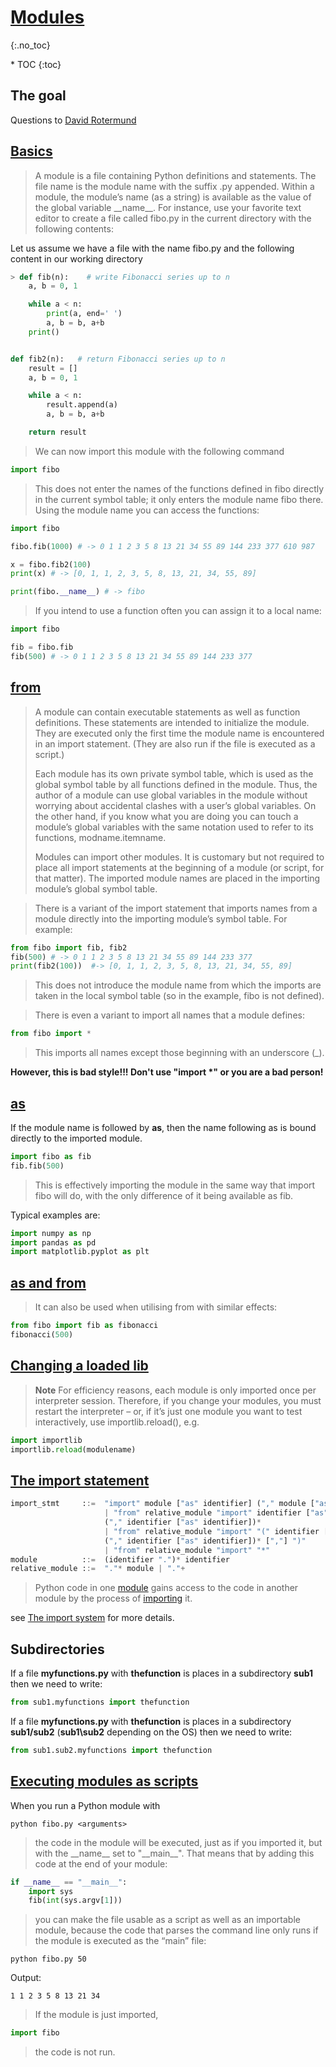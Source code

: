 # [Modules](https://docs.python.org/3/tutorial/modules.html)
{:.no_toc}

<nav markdown="1" class="toc-class">
* TOC
{:toc}
</nav>

## The goal



Questions to [David Rotermund](mailto:davrot@uni-bremen.de)

## [Basics](https://docs.python.org/3/tutorial/modules.html)

> A module is a file containing Python definitions and statements. The file name is the module name with the suffix .py appended. Within a module, the module’s name (as a string) is available as the value of the global variable \_\_name\_\_. For instance, use your favorite text editor to create a file called fibo.py in the current directory with the following contents:


Let us assume we have a file with the name fibo.py and the following content in our working directory 

```python
> def fib(n):    # write Fibonacci series up to n​
    a, b = 0, 1

    while a < n:
        print(a, end=' ')
        a, b = b, a+b
    print()


def fib2(n):   # return Fibonacci series up to n​
    result = []
    a, b = 0, 1

    while a < n:
        result.append(a)
        a, b = b, a+b

    return result
```

> We can now import this module with the following command​


```python
import fibo
```

> This does not enter the names of the functions defined in fibo directly in the current symbol table; it only enters the module name fibo there. Using the module name you can access the functions:

```python
import fibo

fibo.fib(1000) # -> 0 1 1 2 3 5 8 13 21 34 55 89 144 233 377 610 987 

x = fibo.fib2(100) 
print(x) # -> [0, 1, 1, 2, 3, 5, 8, 13, 21, 34, 55, 89]

print(fibo.__name__) # -> fibo
```

> If you intend to use a function often you can assign it to a local name:

```python
import fibo

fib = fibo.fib
fib(500) # -> 0 1 1 2 3 5 8 13 21 34 55 89 144 233 377
```

## [from](https://docs.python.org/3/tutorial/modules.html#more-on-modules)

> A module can contain executable statements as well as function definitions. These statements are intended to initialize the module. They are executed only the first time the module name is encountered in an import statement. (They are also run if the file is executed as a script.)
>
> Each module has its own private symbol table, which is used as the global symbol table by all functions defined in the module. Thus, the author of a module can use global variables in the module without worrying about accidental clashes with a user’s global variables. On the other hand, if you know what you are doing you can touch a module’s global variables with the same notation used to refer to its functions, modname.itemname.​
>
> Modules can import other modules. It is customary but not required to place all import statements at the beginning of a module (or script, for that matter). The imported module names are placed in the importing module’s global symbol table.

> There is a variant of the import statement that imports names from a module directly into the importing module’s symbol table. For example:​

```python
from fibo import fib, fib2
fib(500) # -> 0 1 1 2 3 5 8 13 21 34 55 89 144 233 377
print(fib2(100))  #-> [0, 1, 1, 2, 3, 5, 8, 13, 21, 34, 55, 89]
```

> This does not introduce the module name from which the imports are taken in the local symbol table (so in the example, fibo is not defined).

> There is even a variant to import all names that a module defines:​

```python
from fibo import *
```

> This imports all names except those beginning with an underscore (_).​

**However, this is bad style!!! Don't use "import \*" or you are a bad person!**


## [as](https://docs.python.org/3/tutorial/modules.html#more-on-modules)

If the module name is followed by **as**, then the name following as is bound directly to the imported module.​

```python
import fibo as fib
fib.fib(500)
```

> This is effectively importing the module in the same way that import fibo will do, with the only difference of it being available as fib.

Typical examples are: 

```python
import numpy as np
import pandas as pd
import matplotlib.pyplot as plt
```

## [as and from](https://docs.python.org/3/tutorial/modules.html#more-on-modules)

> It can also be used when utilising from with similar effects:​

```python
from fibo import fib as fibonacci
fibonacci(500)
```

## [Changing a loaded lib](https://docs.python.org/3/tutorial/modules.html#more-on-modules)

> **Note** For efficiency reasons, each module is only imported once per interpreter session. Therefore, if you change your modules, you must restart the interpreter – or, if it’s just one module you want to test interactively, use importlib.reload(), e.g.

```python
import importlib
importlib.reload(modulename)
```

## [The import statement](https://docs.python.org/3/reference/simple_stmts.html#the-import-statement)

```python
import_stmt     ::=  "import" module ["as" identifier] ("," module ["as" identifier])*
                     | "from" relative_module "import" identifier ["as" identifier]
                     ("," identifier ["as" identifier])*
                     | "from" relative_module "import" "(" identifier ["as" identifier]
                     ("," identifier ["as" identifier])* [","] ")"
                     | "from" relative_module "import" "*"
module          ::=  (identifier ".")* identifier
relative_module ::=  "."* module | "."+
```

> Python code in one [module](https://docs.python.org/3/glossary.html#term-module) gains access to the code in another module by the process of [importing](https://docs.python.org/3/glossary.html#term-importing) it. 

see [The import system](https://docs.python.org/3/reference/import.html) for more details. 

## Subdirectories

If a file **myfunctions.py** with **thefunction** is places in a subdirectory **sub1** then we need to write:​

```python
from sub1.myfunctions import thefunction
```

If a file **myfunctions.py** with **thefunction** is places in a subdirectory **sub1/sub2** (**sub1\\sub2** depending on the OS) then we need to write:​

```python
from sub1.sub2.myfunctions import thefunction
```

## [Executing modules as scripts​](https://docs.python.org/3/tutorial/modules.html#more-on-modules)

When you run a Python module with​

```shell
python fibo.py <arguments>
```

> the code in the module will be executed, just as if you imported it, but with the \_\_name\_\_ set to "\_\_main\_\_". That means that by adding this code at the end of your module:

```python
if __name__ == "__main__":
    import sys
    fib(int(sys.argv[1]))
```

> you can make the file usable as a script as well as an importable module, because the code that parses the command line only runs if the module is executed as the “main” file:​

```shell
python fibo.py 50​
```

Output: 
```shell
1 1 2 3 5 8 13 21 34
```

> If the module is just imported,

```python
import fibo
```

> the code is not run.​

